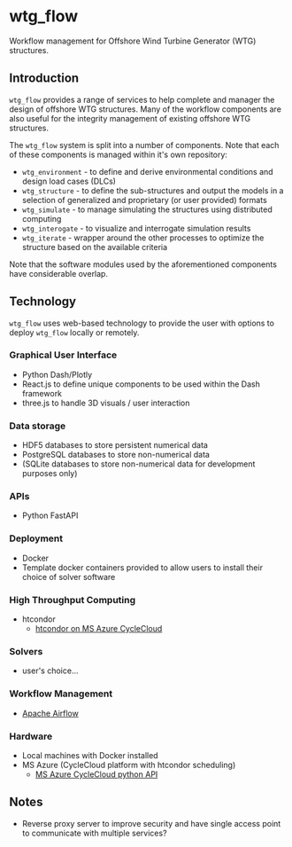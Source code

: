 # wtg_flow
Workflow management for Offshore Wind Turbine Generator (WTG) structures.

## Introduction
`wtg_flow` provides a range of services to help complete and manager the design of offshore WTG structures. 
Many of the workflow components are also useful for the integrity management of existing offshore WTG structures.

The `wtg_flow` system is split into a number of components. Note that each of these components is managed within it's own repository:
- `wtg_environment` - to define and derive environmental conditions and design load cases (DLCs)
- `wtg_structure` - to define the sub-structures and output the models in a selection of generalized and proprietary (or user provided) formats
- `wtg_simulate` - to manage simulating the structures using distributed computing
- `wtg_interogate` - to visualize and interrogate simulation results
- `wtg_iterate` - wrapper around the other processes to optimize the structure based on the available criteria

Note that the software modules used by the aforementioned components have considerable overlap.

## Technology
`wtg_flow` uses web-based technology to provide the user with options to deploy `wtg_flow` locally or remotely.

### Graphical User Interface
- Python Dash/Plotly
- React.js to define unique components to be used within the Dash framework
- three.js to handle 3D visuals / user interaction

### Data storage
- HDF5 databases to store persistent numerical data
- PostgreSQL databases to store non-numerical data
- (SQLite databases to store non-numerical data for development purposes only)

### APIs
- Python FastAPI

### Deployment
- Docker
- Template docker containers provided to allow users to install their choice of solver software

### High Throughput Computing
- htcondor
    - [htcondor on MS Azure CycleCloud](https://docs.microsoft.com/en-us/azure/cyclecloud/htcondor?view=cyclecloud-8)

### Solvers
- user's choice...

### Workflow Management
- [Apache Airflow](https://airflow.apache.org/docs/apache-airflow/stable/index.html)

### Hardware
- Local machines with Docker installed
- MS Azure (CycleCloud platform with htcondor scheduling)
    - [MS Azure CycleCloud python API](https://docs.microsoft.com/en-us/azure/cyclecloud/python-api?view=cyclecloud-8)

## Notes
- Reverse proxy server to improve security and have single access point to communicate with multiple services?